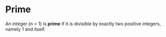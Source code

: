 # Prime
An integer (n > 1) is **prime** if it is divisible by exactly two positive integers, namely 1 and itself. 